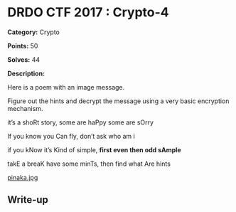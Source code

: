 # DRDO CTF 2017 : Crypto-4

**Category:** Crypto

**Points:** 50

**Solves:** 44

**Description:**

Here is a poem with an image message.

Figure out the hints and decrypt the message using a very basic encryption mechanism.

it’s a shoRt story, some are haPpy some are sOrry

If you know you Can fly, don’t ask who am i

if you kNow it’s Kind of simple, **first even then odd sAmple**

takE a breaK have some minTs, then find what Are hints

[pinaka.jpg](pinaka.jpg)

## Write-up

